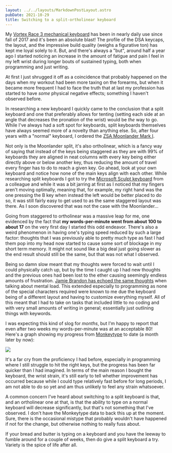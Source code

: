 ```yaml
---
layout: ../../layouts/MarkdownPostLayout.astro
pubDate: 2021-10-29
title: Switching to a split-ortholinear keyboard
---
```

My [Vortex Race 3 mechanical keyboard](https://drop.com/buy/vortex-race-3-mechanical-keyboard "Vortex Race 3 mechanical keyboard at Drop.com") has been in nearly daily use since fall of 2017 and it's been an absolute blast! The profile of the DSA keycaps, the layout, and the impressive build quality (weighs a figurative ton) has kept me loyal solely to it. But, and there's always a "but", around half a year ago I started noticing an increase in the amount of fatigue and pain I feel in my left wrist during longer bouts of sustained typing, both when programming and just writing.

At first I just shrugged it off as a coincidence that probably happened on the days when my workout had been more taxing on the forearms, but when it became more frequent I had to face the truth that at last my profession has started to have _some_ physical negative effects; something I haven't observed before.

In researching a new keyboard I quickly came to the conclusion that a split keyboard and one that preferably allows for tenting (setting each side at an angle that decreases the pronation of the wrist) would be _the_ way to go. While I've always had a soft spot for keyboards, split keyboards themselves have always seemed more of a novelty than anything else. So, after four years with a "normal" keyboard, I ordered the [ZSA Moonlander Mark I](https://www.zsa.io/moonlander/ "ZSA Moonlander at Zsa.io store").

Not only is the Moonlander split, it's also ortholinear, which is a fancy way of saying that instead of the keys being staggered as they are with 99% of keyboards they are aligned in neat columns with every key being either directly above or below another key, thus reducing the amount of travel every finger has to do to reach a given key. Go ahead, look at your own keyboard and notice how none of the main keys align with each other. While researching split keyboards I got to try the [Microsoft Sculpt keyboard](https://www.microsoft.com/en-WW/accessories/products/keyboards/sculpt-ergonomic-desktop "Sculpt Ergonomic Desktop at Microsoft.com store") from a colleague and while it was a bit jarring at first as I noticed that my fingers aren't moving optimally, meaning that, for example, my right hand was the one pressing the B key when instead the left would be better placed to do so, it was still fairly easy to get used to as the same staggered layout was there. As I soon discovered that was not the case with the Moonlander...

Going from staggered to ortholinear was a massive leap for me, one evidenced by the fact that **my words-per-minute went from about 100 to about 17** on the very first day I started this odd endeavor. There's also a weird phenomenon in having one's typing speed reduced by such a large factor: thoughts that I was previously able to pretty much type as fast I had them pop into my head now started to cause some sort of blockage in my short term memory. It might not sound like a big deal just going slower as the end result should still be the same, but that was not what I observed.

Being so damn slow meant that my thoughts were forced to wait until I could physically catch up, but by the time I caught up I had new thoughts and the previous ones had been lost to the ether causing seemingly endless amounts of frustration. [Jamie Brandon has echoed the same thoughts](https://scattered-thoughts.net/writing/speed-matters/ "Speed matters") when talking about mental load. This extended especially to programming as none of the special characters required were known to me due the keyboard being of a different layout and having to customize everything myself. All of this meant that I had to take on tasks that included little to no coding and with very small amounts of writing in general; essentially just outlining things with keywords.

I was expecting this kind of slog for _months_, but I'm happy to report that even after two weeks my words-per-minute was at an acceptable 80! Here's a graph showing my progress from [Monkeytype](https://monkeytype.com/ "Customizable typing website with a minimalistic design and a ton of features") to date (a month later by now):

![](/uploads/screenshot-2021-10-29-at-09-05-29-monkeytype.png)

It's a far cry from the proficiency I had before, especially in programming where I still struggle to hit the right keys, but the progress has been far quicker than I had imagined. In terms of the main reason I bought the keyboard, the wrist strain, it's still early to tell whether improvement has occurred because while I could type relatively fast before for long periods, I am not able to do so yet and am thus unlikely to feel any strain whatsoever.

A common concern I've heard about switching to a split keyboard is that, and an ortholinear one at that, is that the ability to type on a normal keyboard will decrease significantly, but that's not something that I've observed. I don't have the Monkeytype data to back this up at the moment. Sure, there is the occasional mistype that probably wouldn't have happened if not for the change, but otherwise nothing to really fuss about.

If your bread and butter is typing on a keyboard and you have the leeway to fumble around for a couple of weeks, then do give a split keyboard a try. Variety is the spice of life after all.
